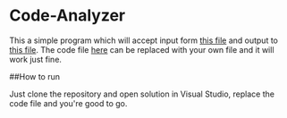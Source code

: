 # Code-Analyzer


This a simple program which will accept input form [this file](/CodeAnalyzer/in.txt) and output to [this file](/CodeAnalyzer/out.txt).
The code file [here](/CodeAnalyzer/Code.cpp) can be replaced with your own file and it will work just fine.


##How to run

Just clone the repository and open solution in Visual Studio, replace the code file and you're good to go.
